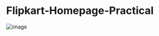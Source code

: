 # Flipkart-Homepage-Practical

![image](https://user-images.githubusercontent.com/124874665/221483388-307c99e8-e959-4d69-a27b-bddb873033f1.png)
